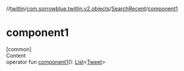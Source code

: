 //[twitlin](../../index.md)/[com.sorrowblue.twitlin.v2.objects](../index.md)/[SearchRecent](index.md)/[component1](component1.md)



# component1  
[common]  
Content  
operator fun [component1](component1.md)(): [List](https://kotlinlang.org/api/latest/jvm/stdlib/kotlin.collections/-list/index.html)<[Tweet](../-tweet/index.md)>  



